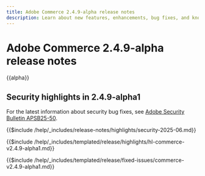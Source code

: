 ```yaml
---
title: Adobe Commerce 2.4.9-alpha release notes
description: Learn about new features, enhancements, bug fixes, and known issues in the 2.4.9-alpha Adobe Commerce release.
---
```


# Adobe Commerce 2.4.9-alpha release notes

{{alpha}}

## Security highlights in 2.4.9-alpha1

For the latest information about security bug fixes, see [Adobe Security Bulletin APSB25-50](https://helpx.adobe.com/security/products/magento/apsb25-50.html).

{{$include /help/_includes/release-notes/highlights/security-2025-06.md}}

<!-- Highlights in v2.4.9-alpha1 -->

{{$include /help/_includes/templated/release/highlights/hl-commerce-v2.4.9-alpha1.md}}

<!-- Fixed issues in v2.4.9-alpha1 -->

{{$include /help/_includes/templated/release/fixed-issues/commerce-v2.4.9-alpha1.md}}
